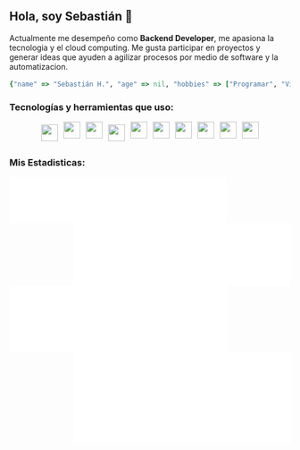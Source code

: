 ## Hola, soy Sebastián 👋

Actualmente me desempeño como **Backend Developer**, me apasiona la tecnologia y el cloud computing. Me gusta participar en proyectos y generar ideas que ayuden a agilizar procesos por medio de software y la automatizacion.

```Ruby
{"name" => "Sebastián H.", "age" => nil, "hobbies" => ["Programar", "Videojuegos", "Aprender nuevas cosas"]}
```

### Tecnologías y herramientas que uso: 
<div style="display: flex; flex-direction: row; justify-content: center;">
  <img src="https://cdn.svgporn.com/logos/aws.svg" width="30px" height="30px" hspace="5" vspace="5"/>
  <img src="https://cdn.svgporn.com/logos/aws-lambda.svg" width="30px" height="30px" hspace="5"/>
  <img src="https://cdn.svgporn.com/logos/aws-cloudformation.svg" width="30px" height="30px" hspace="5"/>
  <img src="https://cdn.svgporn.com/logos/docker-icon.svg" width="30px" height="30px" hspace="5" vspace="5"/>
  <img src="https://cdn.svgporn.com/logos/python.svg" width="30px" height="30px" hspace="5"/>
  <img src="https://cdn.svgporn.com/logos/javascript.svg" width="30px" height="30px" hspace="5"/>
  <img src="https://cdn.svgporn.com/logos/bash-icon.svg" width="30px" height="30px" hspace="5"/>
  <img src="https://cdn.svgporn.com/logos/visual-studio-code.svg" width="30px" height="30px" hspace="5"/>
  <img src="https://cdn.svgporn.com/logos/sonarcloud-icon.svg" width="30px" height="30px" hspace="5"/>
  <img src="https://cdn.iconscout.com/icon/free/png-512/free-azure-devops-logo-icon-download-in-svg-png-gif-file-formats--technology-social-media-company-vol-1-pack-logos-icons-3029870.png" width="30px" height="30px" hspace="5"/>
</div>

### Mis Estadisticas: 

[<img align="left" width="390" alt="Wakatime Stats" src="/metrics.plugin.wakatime.svg">](#)
[<img align="right" width="390" alt="Repos Stats" src="/metrics.plugin.traffic.svg">](#)
[<img align="left" width="390" alt="Languages Stats" src="/metrics.plugin.languages.details.svg">](#)
[<img align="right" width="390" alt="Repos Stats" src="/metrics.plugin.isocalendar.svg">](#)





